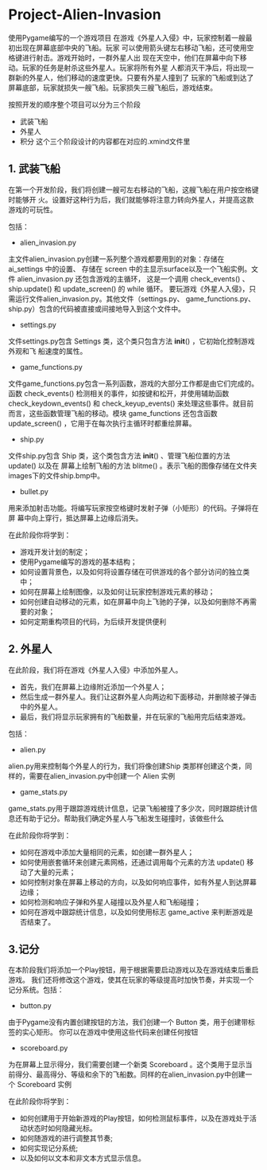 # Project-Alien-Invasion
使用Pygame编写的一个游戏项目
在游戏《外星人入侵》中，玩家控制着一艘最初出现在屏幕底部中央的飞船。玩家
可以使用箭头键左右移动飞船，还可使用空格键进行射击。游戏开始时，一群外星人出
现在天空中，他们在屏幕中向下移动。玩家的任务是射杀这些外星人。玩家将所有外星
人都消灭干净后，将出现一群新的外星人，他们移动的速度更快。只要有外星人撞到了
玩家的飞船或到达了屏幕底部，玩家就损失一艘飞船。玩家损失三艘飞船后，游戏结束。

按照开发的顺序整个项目可以分为三个阶段
* 武装飞船
* 外星人
* 积分
这个三个阶段设计的内容都在对应的.xmind文件里

## 1. 武装飞船
在第一个开发阶段，我们将创建一艘可左右移动的飞船，这艘飞船在用户按空格键时能够开
火。设置好这种行为后，我们就能够将注意力转向外星人，并提高这款游戏的可玩性。

包括：
* alien_invasion.py

主文件alien_invasion.py创建一系列整个游戏都要用到的对象：存储在 ai_settings 中的设置、
存储在 screen 中的主显示surface以及一个飞船实例。文件 alien_invasion.py 还包含游戏的主循环，
这是一个调用 check_events() 、 ship.update() 和 update_screen() 的 while 循环。
要玩游戏《外星人入侵》，只需运行文件alien_invasion.py。其他文件（settings.py、
game_functions.py、ship.py）包含的代码被直接或间接地导入到这个文件中。

* settings.py

文件settings.py包含 Settings 类，这个类只包含方法 __init__() ，它初始化控制游戏外观和飞
船速度的属性。

* game_functions.py

文件game_functions.py包含一系列函数，游戏的大部分工作都是由它们完成的。函数
check_events() 检测相关的事件，如按键和松开，并使用辅助函数 check_keydown_events() 和
check_keyup_events() 来处理这些事件。就目前而言，这些函数管理飞船的移动。模块
game_functions 还包含函数 update_screen() ，它用于在每次执行主循环时都重绘屏幕。

* ship.py

文件ship.py包含 Ship 类，这个类包含方法 __init__() 、管理飞船位置的方法 update() 以及在
屏幕上绘制飞船的方法 blitme() 。表示飞船的图像存储在文件夹images下的文件ship.bmp中。

* bullet.py

用来添加射击功能。将编写玩家按空格键时发射子弹（小矩形）的代码。子弹将在屏
幕中向上穿行，抵达屏幕上边缘后消失。

在此阶段你将学到：
* 游戏开发计划的制定；
* 使用Pygame编写的游戏的基本结构；
* 如何设置背景色，以及如何将设置存储在可供游戏的各个部分访问的独立类中；
* 如何在屏幕上绘制图像，以及如何让玩家控制游戏元素的移动；
* 如何创建自动移动的元素，如在屏幕中向上飞驰的子弹，以及如何删除不再需要的对象；
* 如何定期重构项目的代码，为后续开发提供便利

## 2. 外星人

在此阶段，我们将在游戏《外星人入侵》中添加外星人。
* 首先，我们在屏幕上边缘附近添加一个外星人；
* 然后生成一群外星人。我们让这群外星人向两边和下面移动，并删除被子弹击中的外星人。
* 最后，我们将显示玩家拥有的飞船数量，并在玩家的飞船用完后结束游戏。

包括：
* alien.py

alien.py用来控制每个外星人的行为，我们将像创建Ship 类那样创建这个类，同样的，需要在alien_invasion.py中创建一个 Alien 实例

* game_stats.py

game_stats.py用于跟踪游戏统计信息，记录飞船被撞了多少次，同时跟踪统计信息还有助于记分。帮助我们确定外星人与飞船发生碰撞时，该做些什么

在此阶段你将学到：
* 如何在游戏中添加大量相同的元素，如创建一群外星人；
* 如何使用嵌套循环来创建元素网格，还通过调用每个元素的方法 update() 移动了大量的元素；
* 如何控制对象在屏幕上移动的方向，以及如何响应事件，如有外星人到达屏幕边缘；
* 如何检测和响应子弹和外星人碰撞以及外星人和飞船碰撞；
* 如何在游戏中跟踪统计信息，以及如何使用标志 game_active 来判断游戏是否结束了。

## 3.记分
在本阶段我们将添加一个Play按钮，用于根据需要启动游戏以及在游戏结束后重启游戏。
我们还将修改这个游戏，使其在玩家的等级提高时加快节奏，并实现一个记分系统。包括：

* button.py

由于Pygame没有内置创建按钮的方法，我们创建一个 Button 类，用于创建带标签的实心矩形。
你可以在游戏中使用这些代码来创建任何按钮

* scoreboard.py

为在屏幕上显示得分，我们需要创建一个新类 Scoreboard 。这个类用于显示当前得分、最高得分、等级和余下的飞船数。同样的在alien_invasion.py中创建一个 Scoreboard 实例

在此阶段你将学到：
* 如何创建用于开始新游戏的Play按钮，如何检测鼠标事件，以及在游戏处于活动状态时如何隐藏光标。
* 如何随游戏的进行调整其节奏;
* 如何实现记分系统;
* 以及如何以文本和非文本方式显示信息。
